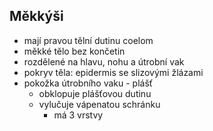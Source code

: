## Měkkýši
- mají pravou tělní dutinu coelom
- měkké tělo bez končetin
- rozdělené na hlavu, nohu a útrobní vak
- pokryv těla: epidermis se slizovými žlázami
- pokožka útrobního vaku - plášť
  - obklopuje plášťovou dutinu
  - vylučuje vápenatou schránku
    - má 3 vrstvy
